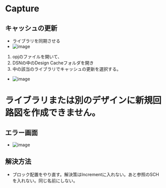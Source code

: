 # Capture
## キャッシュの更新
- ライブラリを同期させる
- ![image](https://user-images.githubusercontent.com/80798265/156970223-18607563-a334-426c-8efb-c5c7af6e8172.png)
1. opjのファイルを開いて、
1. DSNの中のDesign Cacheフォルダを開き
1. 中の該当のライブラリでキャッシュの更新を選択する。
- ![image](https://user-images.githubusercontent.com/80798265/156970444-533d3018-fa90-4b84-978a-b26cb85973c6.png)


# ライブラリまたは別のデザインに新規回路図を作成できません。
## エラー画面
- ![image](https://user-images.githubusercontent.com/80798265/157567957-b52d6e94-be56-496d-aaa4-d51188169009.png)
## 解決方法
- ブロック配置をやり直す。解決策はIncrementに入れない。あと参照のSCHを入れない。同じ名前にしない。
